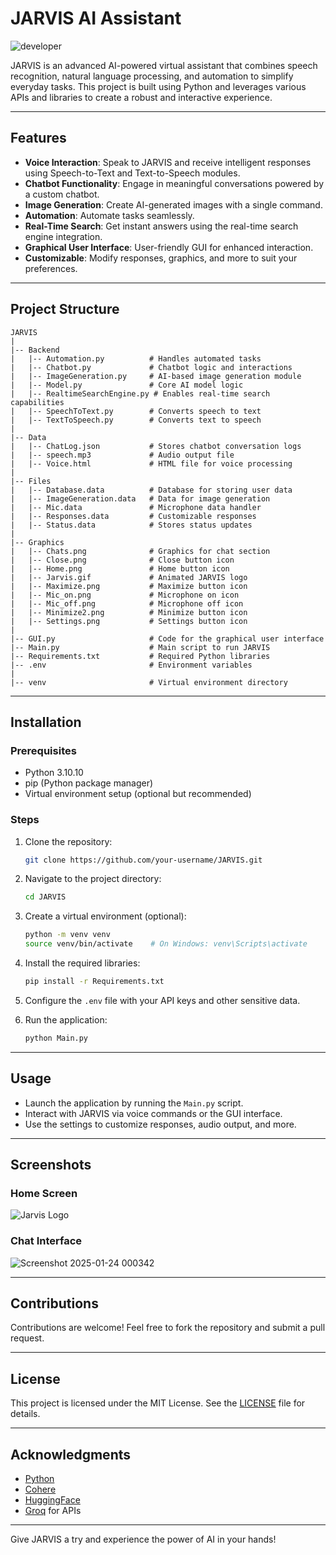 # JARVIS AI Assistant
![developer](https://img.shields.io/badge/Developed%20By%20%3A-Govind%20&__Tejas-red)



JARVIS is an advanced AI-powered virtual assistant that combines speech recognition, natural language processing, and automation to simplify everyday tasks. This project is built using Python and leverages various APIs and libraries to create a robust and interactive experience.

---

## Features

- **Voice Interaction**: Speak to JARVIS and receive intelligent responses using Speech-to-Text and Text-to-Speech modules.
- **Chatbot Functionality**: Engage in meaningful conversations powered by a custom chatbot.
- **Image Generation**: Create AI-generated images with a single command.
- **Automation**: Automate tasks seamlessly.
- **Real-Time Search**: Get instant answers using the real-time search engine integration.
- **Graphical User Interface**: User-friendly GUI for enhanced interaction.
- **Customizable**: Modify responses, graphics, and more to suit your preferences.

---

## Project Structure

```plaintext
JARVIS
|
|-- Backend
|   |-- Automation.py          # Handles automated tasks
|   |-- Chatbot.py             # Chatbot logic and interactions
|   |-- ImageGeneration.py     # AI-based image generation module
|   |-- Model.py               # Core AI model logic
|   |-- RealtimeSearchEngine.py # Enables real-time search capabilities
|   |-- SpeechToText.py        # Converts speech to text
|   |-- TextToSpeech.py        # Converts text to speech
|
|-- Data
|   |-- ChatLog.json           # Stores chatbot conversation logs
|   |-- speech.mp3             # Audio output file
|   |-- Voice.html             # HTML file for voice processing
|
|-- Files
|   |-- Database.data          # Database for storing user data
|   |-- ImageGeneration.data   # Data for image generation
|   |-- Mic.data               # Microphone data handler
|   |-- Responses.data         # Customizable responses
|   |-- Status.data            # Stores status updates
|
|-- Graphics
|   |-- Chats.png              # Graphics for chat section
|   |-- Close.png              # Close button icon
|   |-- Home.png               # Home button icon
|   |-- Jarvis.gif             # Animated JARVIS logo
|   |-- Maximize.png           # Maximize button icon
|   |-- Mic_on.png             # Microphone on icon
|   |-- Mic_off.png            # Microphone off icon
|   |-- Minimize2.png          # Minimize button icon
|   |-- Settings.png           # Settings button icon
|
|-- GUI.py                     # Code for the graphical user interface
|-- Main.py                    # Main script to run JARVIS
|-- Requirements.txt           # Required Python libraries
|-- .env                       # Environment variables
|
|-- venv                       # Virtual environment directory
```

---

## Installation

### Prerequisites

- Python 3.10.10
- pip (Python package manager)
- Virtual environment setup (optional but recommended)

### Steps

1. Clone the repository:
   ```bash
   git clone https://github.com/your-username/JARVIS.git
   ```

2. Navigate to the project directory:
   ```bash
   cd JARVIS
   ```

3. Create a virtual environment (optional):
   ```bash
   python -m venv venv
   source venv/bin/activate    # On Windows: venv\Scripts\activate
   ```

4. Install the required libraries:
   ```bash
   pip install -r Requirements.txt
   ```

5. Configure the `.env` file with your API keys and other sensitive data.

6. Run the application:
   ```bash
   python Main.py
   ```

---

## Usage

- Launch the application by running the `Main.py` script.
- Interact with JARVIS via voice commands or the GUI interface.
- Use the settings to customize responses, audio output, and more.

---

## Screenshots

### Home Screen

![Jarvis Logo](Graphics/Jarvis.gif)
### Chat Interface
 ![Screenshot 2025-01-24 000342](https://github.com/user-attachments/assets/c1da73a6-fc87-4b59-884d-ddf5ef8ef54f)




---

## Contributions

Contributions are welcome! Feel free to fork the repository and submit a pull request.

---

## License

This project is licensed under the MIT License. See the [LICENSE](LICENSE) file for details.

---

## Acknowledgments

- [Python](https://www.python.org/)
- [Cohere](https://cohere.com/)
- [HuggingFace](https://huggingface.co/)
- [Groq](https://gorq.dev//) for APIs

---

Give JARVIS a try and experience the power of AI in your hands!

